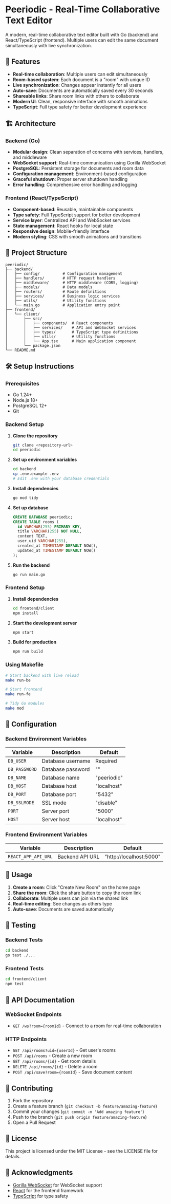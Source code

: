 # Peeriodic - Real-Time Collaborative Text Editor

A modern, real-time collaborative text editor built with Go (backend) and React/TypeScript (frontend). Multiple users can edit the same document simultaneously with live synchronization.

## 🚀 Features

- **Real-time collaboration**: Multiple users can edit simultaneously
- **Room-based system**: Each document is a "room" with unique ID
- **Live synchronization**: Changes appear instantly for all users
- **Auto-save**: Documents are automatically saved every 30 seconds
- **Shareable links**: Share room links with others to collaborate
- **Modern UI**: Clean, responsive interface with smooth animations
- **TypeScript**: Full type safety for better development experience

## 🏗️ Architecture

### Backend (Go)
- **Modular design**: Clean separation of concerns with services, handlers, and middleware
- **WebSocket support**: Real-time communication using Gorilla WebSocket
- **PostgreSQL**: Persistent storage for documents and room data
- **Configuration management**: Environment-based configuration
- **Graceful shutdown**: Proper server shutdown handling
- **Error handling**: Comprehensive error handling and logging

### Frontend (React/TypeScript)
- **Component-based**: Reusable, maintainable components
- **Type safety**: Full TypeScript support for better development
- **Service layer**: Centralized API and WebSocket services
- **State management**: React hooks for local state
- **Responsive design**: Mobile-friendly interface
- **Modern styling**: CSS with smooth animations and transitions

## 📁 Project Structure

```
peeriodic/
├── backend/
│   ├── config/          # Configuration management
│   ├── handlers/        # HTTP request handlers
│   ├── middleware/      # HTTP middleware (CORS, logging)
│   ├── models/          # Data models
│   ├── routers/         # Route definitions
│   ├── services/        # Business logic services
│   ├── utils/           # Utility functions
│   └── main.go          # Application entry point
├── frontend/
│   └── client/
│       ├── src/
│       │   ├── components/  # React components
│       │   ├── services/    # API and WebSocket services
│       │   ├── types/       # TypeScript type definitions
│       │   ├── utils/       # Utility functions
│       │   └── App.tsx      # Main application component
│       └── package.json
└── README.md
```

## 🛠️ Setup Instructions

### Prerequisites
- Go 1.24+ 
- Node.js 18+
- PostgreSQL 12+
- Git

### Backend Setup

1. **Clone the repository**
   ```bash
   git clone <repository-url>
   cd peeriodic
   ```

2. **Set up environment variables**
   ```bash
   cd backend
   cp .env.example .env
   # Edit .env with your database credentials
   ```

3. **Install dependencies**
   ```bash
   go mod tidy
   ```

4. **Set up database**
   ```sql
   CREATE DATABASE peeriodic;
   CREATE TABLE rooms (
     id VARCHAR(255) PRIMARY KEY,
     title VARCHAR(255) NOT NULL,
     content TEXT,
     user_uid VARCHAR(255),
     created_at TIMESTAMP DEFAULT NOW(),
     updated_at TIMESTAMP DEFAULT NOW()
   );
   ```

5. **Run the backend**
   ```bash
   go run main.go
   ```

### Frontend Setup

1. **Install dependencies**
   ```bash
   cd frontend/client
   npm install
   ```

2. **Start the development server**
   ```bash
   npm start
   ```

3. **Build for production**
   ```bash
   npm run build
   ```

### Using Makefile

```bash
# Start backend with live reload
make run-be

# Start frontend
make run-fe

# Tidy Go modules
make mod
```

## 🔧 Configuration

### Backend Environment Variables

| Variable | Description | Default |
|----------|-------------|---------|
| `DB_USER` | Database username | Required |
| `DB_PASSWORD` | Database password | "" |
| `DB_NAME` | Database name | "peeriodic" |
| `DB_HOST` | Database host | "localhost" |
| `DB_PORT` | Database port | "5432" |
| `DB_SSLMODE` | SSL mode | "disable" |
| `PORT` | Server port | "5000" |
| `HOST` | Server host | "localhost" |

### Frontend Environment Variables

| Variable | Description | Default |
|----------|-------------|---------|
| `REACT_APP_API_URL` | Backend API URL | "http://localhost:5000" |

## 🚀 Usage

1. **Create a room**: Click "Create New Room" on the home page
2. **Share the room**: Click the share button to copy the room link
3. **Collaborate**: Multiple users can join via the shared link
4. **Real-time editing**: See changes as others type
5. **Auto-save**: Documents are saved automatically

## 🧪 Testing

### Backend Tests
```bash
cd backend
go test ./...
```

### Frontend Tests
```bash
cd frontend/client
npm test
```

## 📝 API Documentation

### WebSocket Endpoints

- `GET /ws?room={roomId}` - Connect to a room for real-time collaboration

### HTTP Endpoints

- `GET /api/rooms?uid={userId}` - Get user's rooms
- `POST /api/rooms` - Create a new room
- `GET /api/rooms/{id}` - Get room details
- `DELETE /api/rooms/{id}` - Delete a room
- `POST /api/save?room={roomId}` - Save document content

## 🤝 Contributing

1. Fork the repository
2. Create a feature branch (`git checkout -b feature/amazing-feature`)
3. Commit your changes (`git commit -m 'Add amazing feature'`)
4. Push to the branch (`git push origin feature/amazing-feature`)
5. Open a Pull Request

## 📄 License

This project is licensed under the MIT License - see the LICENSE file for details.

## 🙏 Acknowledgments

- [Gorilla WebSocket](https://github.com/gorilla/websocket) for WebSocket support
- [React](https://reactjs.org/) for the frontend framework
- [TypeScript](https://www.typescriptlang.org/) for type safety